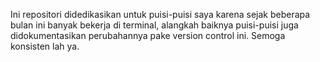 Ini repositori didedikasikan untuk puisi-puisi saya karena sejak beberapa bulan ini banyak bekerja di terminal, alangkah baiknya puisi-puisi juga didokumentasikan perubahannya pake version control ini. Semoga konsisten lah ya.
